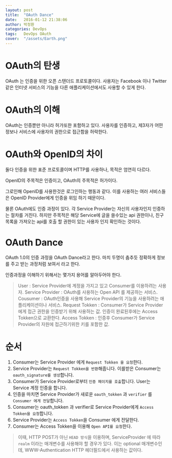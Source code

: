 ```yaml
---
layout: post
title:  "OAuth Dance"
date:   2016-01-12 21:38:06
author: 박정환
categories: DevOps
tags:	DevOps OAuth 
cover:  "/assets/Earth.png"
---
```

# OAuth의 탄생

OAuth 는 인증을 위한 오픈 스탠더드 프로토콜이다.
사용자는 Facebook 이나 Twitter 같은 인터넷 서비스의 기능을 다른 애플리케이션에서도 사용할 수 있게 한다.

# OAuth의 이해

OAuth는 인증뿐만 아니라 허가또한 포함하고 있다.
사용자를 인증하고, 제3자가 어떤 정보나 서비스에 사용자의 권한으로 접근함을 허락한다.

# OAuth와 OpenID의 차이

둘다 인증을 위한 표준 프로토콜이며 HTTP를 사용하나, 목적은 엄연히 다르다.

OpenID의 주목적은 인증이고, OAuth의 주목적은 허가이다.

그로인해 OpenID를 사용한것은 로그인하는 행동과 같다. 이를 사용하는 여러 서비스들은 OpenID Provider에게 인증을 위임 하기 때문이다.

물론 OAuth에도 인증 과정이 있다. 각 Service Provider는 자신의 사용자인지 인증하는 절차를 거친다. 하지만 주목적은 해당 Service에 글을 쓸수있는 api 권한이나, 친구목록을 가져오는 api를 호출 할 권한이 있는 사용자 인지 확인하는 것이다.

# OAuth Dance

OAuth 1.0의 인증 과정을 OAuth Dance라고 한다.
마치 두명이 춤추듯 정확하게 정보를 주고 받는 과정처럼 보여서 라고 한다.

인증과정을 이해하기 위해서는 몇가지 용어를 알아두어야 한다.

> User : Service Provider에 계정을 가지고 있고 Consumer를 이용하려는 사용자.
Service Provider : OAuth를 사용하는 Open API 를 제공하는 서비스.
Cousumer : OAuth인증을 사용해 Service Provider의 기능을 사용하려는 애플리케이션이나 서비스.
Request Tokken : Consumer가 Service Provider 에게 접근 권한을 인증받기 위해 사용하는 값. 인증이 완료된후에는 Access Tokken으로 교환한다.
Access Tokken : 인증후 Consumer가 Service Provider의 자원에 접근하기위한 키를 포함한 값.

# 순서

1. Consumer는 Service Provider 에게 `Request Tokken 을 요청`한다.
2. Service Provider는 `Request Tokken을 반환`해줍니다. 이를받은 Consumer는 `oauth_signature를 생성`합니다.
3. Consumer가 Service Provider로부터 `인증 페이지를 호출`합니다. User는 Service 계정 인증을 합니다.
4. 인증을 마치면 Service Provider가 새로운 `oauth_tokken` 과 `verifier` 를 `Consumer 에게 전달`합니다.
5. Consumer는 oauth_tokken 과 verifier로 Service Provider에게 `Access Tokken을 요청`합니다.
6. Service Provider는 `Access Tokken`을 Consumer 에게 전달한다.
7. Consumer는 Access Tokken을 이용해 `Open API를 요청`한다.
> 이때, HTTP POST가 아닌 `HEAD 방식`을 이용하며, ServiceProvider 에 따라 `realm` 이라는 매개변수를 사용해야 할 경우가 있다. 이는 optional 매개변수인데, WWW-Authentication HTTP 헤더필드에서 사용하는 값이다.

